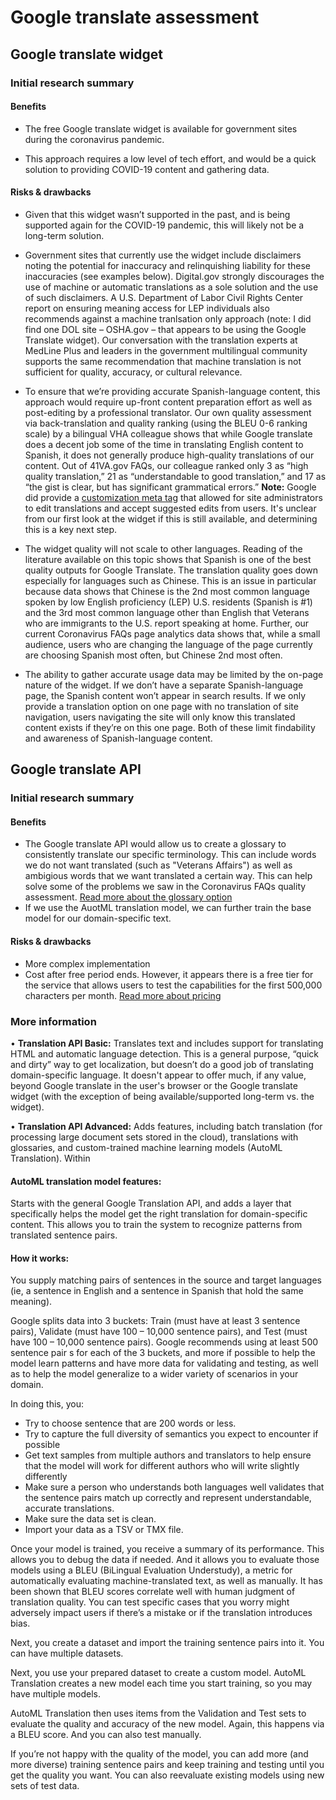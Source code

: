# Google translate assessment 

## Google translate widget

### Initial research summary

#### Benefits 

- The free Google translate widget is available for government sites during the coronavirus pandemic. 

- This approach requires a low level of tech effort, and would be a quick solution to providing COVID-19 content and gathering data.

#### Risks & drawbacks 

- Given that this widget wasn’t supported in the past, and is being supported again for the COVID-19 pandemic, this will likely not be a long-term solution.

- Government sites that currently use the widget include disclaimers noting the potential for inaccuracy and relinquishing liability for these inaccuracies (see examples below). Digital.gov strongly discourages the use of machine or automatic translations as a sole solution and the use of such disclaimers. A U.S. Department of Labor Civil Rights Center report on ensuring meaning access for LEP individuals also recommends against a machine tranlsation only approach (note: I did find one DOL site – OSHA.gov – that appears to be using the Google Translate widget). Our conversation with the translation experts at MedLine Plus and leaders in the government multilingual community supports the same recommendation that machine translation is not sufficient for quality, accuracy, or cultural relevance. 

-	To ensure that we’re providing accurate Spanish-language content, this approach would require up-front content preparation effort as well as post-editing by a professional translator. Our own quality assessment via back-translation and quality ranking (using the BLEU 0-6 ranking scale) by a bilingual VHA colleague shows that while Google translate does a decent job some of the time in translating English content to Spanish, it does not generally produce high-quality translations of our content. Out of 41VA.gov FAQs, our colleague ranked only 3 as “high quality translation,” 21 as “understandable to good translation,” and 17 as “the gist is clear, but has significant grammatical errors.” **Note:** Google did provide a [customization meta tag](https://translate.googleblog.com/2012/05/now-you-can-polish-up-googles.html) that allowed for site administrators to edit translations and accept suggested edits from users. It's unclear from our first look at the widget if this is still available, and determining this is a key next step.

- The widget quality will not scale to other languages. Reading of the literature available on this topic shows that Spanish is one of the best quality outputs for Google Translate. The translation quality goes down especially for languages such as Chinese. This is an issue in particular because data shows that Chinese is the 2nd most common language spoken by low English proficiency (LEP) U.S. residents (Spanish is #1) and the 3rd most common language other than English that Veterans who are immigrants to the U.S. report speaking at home. Further, our current Coronavirus FAQs page analytics data shows that, while a small audience, users who are changing the language of the page currently are choosing Spanish most often, but Chinese 2nd most often. 

-	The ability to gather accurate usage data may be limited by the on-page nature of the widget. If we don’t have a separate Spanish-language page, the Spanish content won’t appear in search results. If we only provide a translation option on one page with no translation of site navigation, users navigating the site will only know this translated content exists if they’re on this one page. Both of these limit findability and awareness of Spanish-language content.

## Google translate API

### Initial research summary

#### Benefits 

- The Google translate API would allow us to create a glossary to consistently translate our specific terminology. This can include words we do not want translated (such as "Veterans Affairs") as well as ambigious words that we want translated a certain way. This can help solve some of the problems we saw in the Coronavirus FAQs quality assessment. [Read more about the glossary option](https://cloud.google.com/translate/docs/advanced/glossary)
- If we use the AuotML translation model, we can further train the base model for our domain-specific text.

#### Risks & drawbacks 

- More complex implementation
- Cost after free period ends. However, it appears there is a free tier for the service that allows users to test the capabilities for the first 500,000 characters per month. [Read more about pricing](https://cloud.google.com/translate/pricing)

### More information

•	**Translation API Basic:** Translates text and includes support for translating HTML and automatic language detection. This is a general purpose, “quick and dirty” way to get localization, but doesn’t do a good job of translating domain-specific language. It doesn't appear to offer much, if any value, beyond Google translate in the user's browser or the Google translate widget (with the exception of being available/supported long-term vs. the widget).

•	**Translation API Advanced:** Adds features, including batch translation (for processing large document sets stored in the cloud), translations with glossaries, and custom-trained machine learning models (AutoML Translation). Within 

#### AutoML translation model features:

Starts with the general Google Translation API, and adds a layer that specifically helps the model get the right translation for domain-specific content. This allows you to train the system to recognize patterns from translated sentence pairs.

#### How it works:

You supply matching pairs of sentences in the source and target languages (ie, a sentence in English and a sentence in Spanish that hold the same meaning). 

Google splits data into 3 buckets: Train (must have at least 3 sentence pairs), Validate (must have 100 – 10,000 sentence pairs), and Test (must have 100 – 10,000 sentence pairs). Google recommends using at least 500 sentence pair s for each of the 3 buckets, and more if possible to help the model learn patterns and have more data for validating and testing, as well as to help the model generalize to a wider variety of scenarios in your domain.

In doing this, you:

- Try to choose sentence that are 200 words or less.
- Try to capture the full diversity of semantics you expect to encounter if possible
- Get text samples from multiple authors and translators to help ensure that the model will work for different authors who will write slightly differently
- Make sure a person who understands both languages well validates that the sentence pairs match up correctly and represent understandable, accurate translations.
- Make sure the data set is clean.
- Import your data as a TSV or TMX file.

Once your model is trained, you receive a summary of its performance. This allows you to debug the data if needed. And it allows you to evaluate those models using a BLEU (BiLingual Evaluation Understudy), a metric for automatically evaluating machine-translated text, as well as manually. It has been shown that BLEU scores correlate well with human judgment of translation quality. You can test specific cases that you worry might adversely impact users if there’s a mistake or if the translation introduces bias.

Next, you create a dataset and import the training sentence pairs into it. You can have multiple datasets.

Next, you use your prepared dataset to create a custom model. AutoML Translation creates a new model each time you start training, so you may have multiple models.

AutoML Translation then uses items from the Validation and Test sets to evaluate the quality and accuracy of the new model. Again, this happens via a BLEU score. And you can also test manually.

If you’re not happy with the quality of the model, you can add more (and more diverse) training sentence pairs and keep training and testing until you get the quality you want. You can also reevaluate existing models using new sets of test data.


